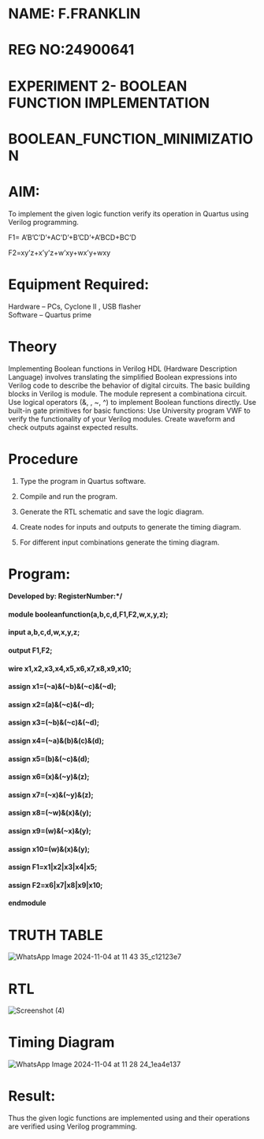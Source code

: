 # NAME: F.FRANKLIN
# REG NO:24900641
# EXPERIMENT 2- BOOLEAN FUNCTION  IMPLEMENTATION  
# BOOLEAN_FUNCTION_MINIMIZATION

# AIM:

To implement the given logic function verify its operation in Quartus using Verilog programming.

F1= A’B’C’D’+AC’D’+B’CD’+A’BCD+BC’D 

F2=xy’z+x’y’z+w’xy+wx’y+wxy

# Equipment Required:

Hardware – PCs, Cyclone II , USB flasher </br>
Software – Quartus prime

# Theory
Implementing Boolean functions in Verilog HDL (Hardware Description Language) involves translating the simplified Boolean expressions into Verilog code to describe the behavior of digital circuits. The basic building blocks in Verilog is module. The module represent a combinationa circuit. Use logical operators (&, \, ~, ^) to implement Boolean functions directly. Use built-in gate primitives for basic functions: Use University program VWF to verify the functionality of your Verilog modules. Create waveform and check outputs against expected results.


# Procedure

1.	Type the program in Quartus software.

2.	Compile and run the program.

3.	Generate the RTL schematic and save the logic diagram.

4.	Create nodes for inputs and outputs to generate the timing diagram.

5.	For different input combinations generate the timing diagram.


# Program:

#### Developed by: RegisterNumber:*/
#### module booleanfunction(a,b,c,d,F1,F2,w,x,y,z);
#### input a,b,c,d,w,x,y,z;
#### output F1,F2;
#### wire x1,x2,x3,x4,x5,x6,x7,x8,x9,x10;
#### assign x1=(~a)&(~b)&(~c)&(~d);
#### assign x2=(a)&(~c)&(~d);
#### assign x3=(~b)&(~c)&(~d);
#### assign x4=(~a)&(b)&(c)&(d);
#### assign x5=(b)&(~c)&(d);
#### assign x6=(x)&(~y)&(z);
#### assign x7=(~x)&(~y)&(z);
#### assign x8=(~w)&(x)&(y);
#### assign x9=(w)&(~x)&(y);
#### assign x10=(w)&(x)&(y);
#### assign F1=x1|x2|x3|x4|x5;
#### assign F2=x6|x7|x8|x9|x10;
#### endmodule

# TRUTH TABLE
![WhatsApp Image 2024-11-04 at 11 43 35_c12123e7](https://github.com/user-attachments/assets/3b67d9e5-cc1c-4b83-add8-945c09b14e06)

# RTL
![Screenshot (4)](https://github.com/user-attachments/assets/578981f4-0690-4a35-bfe9-cab79d96036e)


# Timing Diagram
![WhatsApp Image 2024-11-04 at 11 28 24_1ea4e137](https://github.com/user-attachments/assets/825dc4f9-9620-4810-9c7a-0dccbba4f026)

# Result:

Thus the given logic functions are implemented using and their operations are verified using Verilog programming.

